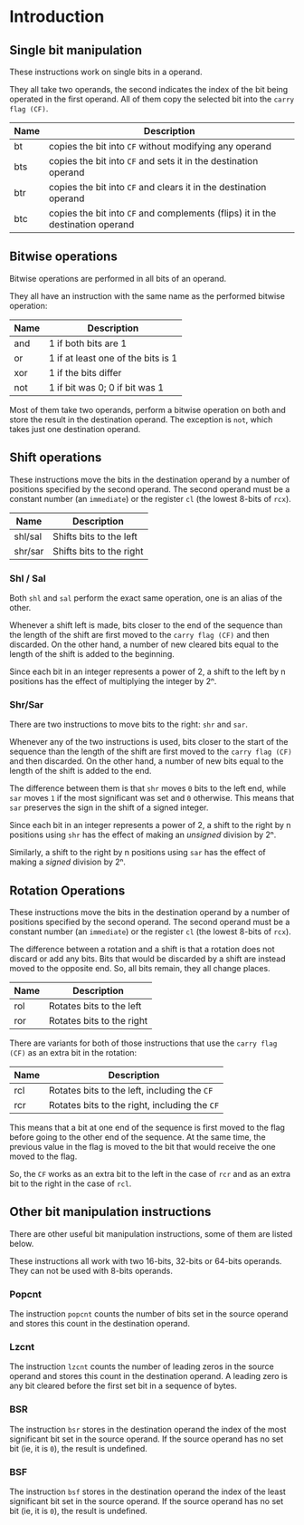 # Introduction

## Single bit manipulation

These instructions work on single bits in a operand.

They all take two operands, the second indicates the index of the bit being operated in the first operand.
All of them copy the selected bit into the `carry flag (CF)`.

| Name | Description                                                                   |
|------|-------------------------------------------------------------------------------|
|bt    |copies the bit into `CF` without modifying any operand                         |
|bts   |copies the bit into `CF` and sets it in the destination operand                |
|btr   |copies the bit into `CF` and clears it in the destination operand              |
|btc   |copies the bit into `CF` and complements (flips) it in the destination operand |

## Bitwise operations

Bitwise operations are performed in all bits of an operand.

They all have an instruction with the same name as the performed bitwise operation:

| Name   | Description                                  |
|--------|----------------------------------------------|
|and     |1 if both bits are 1                          |
|or      |1 if at least one of the bits is 1            |
|xor     |1 if the bits differ                          |
|not     |1 if bit was 0; 0 if bit was 1                |

Most of them take two operands, perform a bitwise operation on both and store the result in the destination operand.
The exception is `not`, which takes just one destination operand.

## Shift operations

These instructions move the bits in the destination operand by a number of positions specified by the second operand.
The second operand must be a constant number (an `immediate`) or the register `cl` (the lowest 8-bits of `rcx`).

| Name    | Description             |
|---------|-------------------------|
|shl/sal  |Shifts bits to the left  |
|shr/sar  |Shifts bits to the right |

### Shl / Sal

Both `shl` and `sal` perform the exact same operation, one is an alias of the other.

Whenever a shift left is made, bits closer to the end of the sequence than the length of the shift are first moved to the `carry flag (CF)` and then discarded.
On the other hand, a number of new cleared bits equal to the length of the shift is added to the beginning.

Since each bit in an integer represents a power of 2, a shift to the left by n positions has the effect of multiplying the integer by 2ⁿ.

### Shr/Sar

There are two instructions to move bits to the right: `shr` and `sar`.

Whenever any of the two instructions is used, bits closer to the start of the sequence than the length of the shift are first moved to the `carry flag (CF)` and then discarded.
On the other hand, a number of new bits equal to the length of the shift is added to the end.

The difference between them is that `shr` moves `0` bits to the left end, while `sar` moves `1` if the most significant was set and `0` otherwise.
This means that `sar` preserves the sign in the shift of a signed integer.

Since each bit in an integer represents a power of 2, a shift to the right by n positions using `shr` has the effect of making an *unsigned* division by 2ⁿ.

Similarly, a shift to the right by n positions using `sar` has the effect of making a *signed* division by 2ⁿ.

## Rotation Operations

These instructions move the bits in the destination operand by a number of positions specified by the second operand.
The second operand must be a constant number (an `immediate`) or the register `cl` (the lowest 8-bits of `rcx`).

The difference between a rotation and a shift is that a rotation does not discard or add any bits.
Bits that would be discarded by a shift are instead moved to the opposite end.
So, all bits remain, they all change places.

| Name    | Description               |
|---------|---------------------------|
|rol      |Rotates bits to the left   |
|ror      |Rotates bits to the right  |

There are variants for both of those instructions that use the `carry flag (CF)` as an extra bit in the rotation:

| Name    | Description                                   |
|---------|-----------------------------------------------|
|rcl      |Rotates bits to the left, including the `CF`   |
|rcr      |Rotates bits to the right, including the `CF`  |

This means that a bit at one end of the sequence is first moved to the flag before going to the other end of the sequence.
At the same time, the previous value in the flag is moved to the bit that would receive the one moved to the flag.

So, the `CF` works as an extra bit to the left in the case of `rcr` and as an extra bit to the right in the case of `rcl`.

## Other bit manipulation instructions

There are other useful bit manipulation instructions, some of them are listed below.

These instructions all work with two 16-bits, 32-bits or 64-bits operands.
They can not be used with 8-bits operands.

### Popcnt

The instruction `popcnt` counts the number of bits set in the source operand and stores this count in the destination operand.

### Lzcnt

The instruction `lzcnt` counts the number of leading zeros in the source operand and stores this count in the destination operand.
A leading zero is any bit cleared before the first set bit in a sequence of bytes.

### BSR

The instruction `bsr` stores in the destination operand the index of the most significant bit set in the source operand.
If the source operand has no set bit (ie, it is `0`), the result is undefined.

### BSF

The instruction `bsf` stores in the destination operand the index of the least significant bit set in the source operand.
If the source operand has no set bit (ie, it is `0`), the result is undefined.
